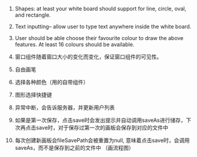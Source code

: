 1. Shapes: at least your white board should support for line, circle, oval, and rectangle.
2. Text inputting– allow user to type text anywhere inside the white board.
3. User should be able choose their favourite colour to draw the above features. At least 16 colours should be available.

4. 窗口组件随着窗口大小的变化而变化，保证窗口组件的可见性。
5. 自由画笔
6. 选择各种颜色（用的自带组件）
7. 图形选择快捷键
8. 异常中断，会告诉服务器，并更新用户列表
9. 如果是第一次保存，点击save时会发出提示并自动调用saveAs进行储存，下次再点击save时，对于保存过第一次的画板会保存到对应的文件中
10. 每次创建新画板会fileSavePath会被重置为null, 意味着点击save时，会调用saveAs，而不是保存到之前的文件中 （画流程图）